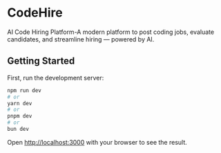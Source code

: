 # CodeHire
AI Code Hiring Platform-A modern platform to post coding jobs, evaluate candidates, and streamline hiring — powered by AI.
## Getting Started

First, run the development server:

```bash
npm run dev
# or
yarn dev
# or
pnpm dev
# or
bun dev
```

Open [http://localhost:3000](http://localhost:3000) with your browser to see the result.





